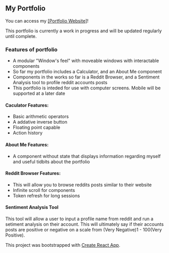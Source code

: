 ## My Portfolio

You can access my [[Portfolio Website]](https://aaronstgermain.github.io/portfolio/ "Aaron' Portfolio")!

This portfolio is currently a work in progress and will be updated regularly until complete.

### Features of portfolio

- A modular "Window's feel" with moveable windows with interactable components
- So far my portfolio includes a Calculator, and an About Me component
- Components in the works so far is a Reddit Browser, and a Sentiment Analysis tool to profile reddit accounts posts
- This portfolio is inteded for use with computer screens. Mobile will be supported at a later date

#### Caculator Features:

- Basic arithmetic operators
- A addative inverse button
- Floating point capable
- Action history

#### About Me Features:

- A component without state that displays information regarding myself and useful tidbits about the portfolio

#### Reddit Browser Features:

- This will allow you to browse reddits posts similar to their website
- Infinite scroll for components
- Token refresh for long sessions

#### Sentiment Analysis Tool

This tool will allow a user to input a profile name from reddit and run a setiment analysis on their account. This will ultimately say if their accounts posts are positive or negative on a scale from (Very Negative)1 - 100(Very Positive).

This project was bootstrapped with [Create React App](https://github.com/facebook/create-react-app).
